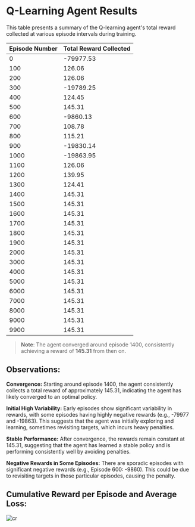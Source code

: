 
# Q-Learning Agent Results

This table presents a summary of the Q-learning agent's total reward collected at various episode intervals during training.

| Episode Number | Total Reward Collected |
|----------------|------------------------|
| 0              | -79977.53               |
| 100            | 126.06                  |
| 200            | 126.06                  |
| 300            | -19789.25               |
| 400            | 124.45                  |
| 500            | 145.31                  |
| 600            | -9860.13                |
| 700            | 108.78                  |
| 800            | 115.21                  |
| 900            | -19830.14               |
| 1000           | -19863.95               |
| 1100           | 126.06                  |
| 1200           | 139.95                  |
| 1300           | 124.41                  |
| 1400           | 145.31                  |
| 1500           | 145.31                  |
| 1600           | 145.31                  |
| 1700           | 145.31                  |
| 1800           | 145.31                  |
| 1900           | 145.31                  |
| 2000           | 145.31                  |
| 3000           | 145.31                  |
| 4000           | 145.31                  |
| 5000           | 145.31                  |
| 6000           | 145.31                  |
| 7000           | 145.31                  |
| 8000           | 145.31                  |
| 9000           | 145.31                  |
| 9900           | 145.31                  |

> **Note**: The agent converged around episode 1400, consistently achieving a reward of **145.31** from then on.


## Observations:

**Convergence:** Starting around episode 1400, the agent consistently collects a total reward of approximately 145.31, indicating the agent has likely converged to an optimal policy.

**Initial High Variability:** Early episodes show significant variability in rewards, with some episodes having highly negative rewards (e.g., -79977 and -19863). This suggests that the agent was initially exploring and learning, sometimes revisiting targets, which incurs heavy penalties.

**Stable Performance:** After convergence, the rewards remain constant at 145.31, suggesting that the agent has learned a stable policy and is performing consistently well by avoiding penalties.

**Negative Rewards in Some Episodes:** There are sporadic episodes with significant negative rewards (e.g., Episode 600: -9860). This could be due to revisiting targets in those particular episodes, causing the penalty.



## Cumulative Reward per Episode and Average Loss:

![cr](https://github.com/user-attachments/assets/b9272778-3c12-4e48-aa15-d6f49716e54d)









